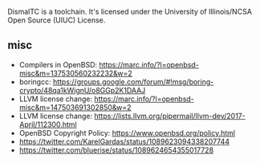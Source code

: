DismalTC is a toolchain. It's licensed under the University of Illinois/NCSA Open Source (UIUC) License.


## misc

- Compilers in OpenBSD: https://marc.info/?l=openbsd-misc&m=137530560232232&w=2
- boringcc: https://groups.google.com/forum/#!msg/boring-crypto/48qa1kWignU/o8GGp2K1DAAJ
- LLVM license change: https://marc.info/?l=openbsd-misc&m=147503691302850&w=2
- LLVM license change: https://lists.llvm.org/pipermail/llvm-dev/2017-April/112300.html
- OpenBSD Copyright Policy: https://www.openbsd.org/policy.html
- https://twitter.com/KarelGardas/status/1089623094338207744
- https://twitter.com/bluerise/status/1089624654355017728
